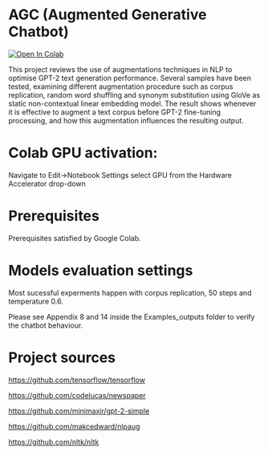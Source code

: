 # AGC (Augmented Generative Chatbot)

[![Open In Colab](https://colab.research.google.com/assets/colab-badge.svg)](https://colab.research.google.com/drive/10q2S6bSfgQQPOEtWmsZ-pmOn1HoQWljj?usp=sharing)

This project reviews the use of augmentations techniques in NLP to optimise GPT-2 text generation performance.
Several samples have been tested, examining different augmentation procedure such as corpus replication, random word shuffling and synonym substitution using GloVe as static non-contextual linear embedding model.
The result shows whenever it is effective to augment a text corpus before GPT-2 fine-tuning processing, and how this augmentation influences the resulting output.


# Colab GPU activation:

Navigate to Edit→Notebook Settings
select GPU from the Hardware Accelerator drop-down

# Prerequisites

Prerequisites satisfied by Google Colab.

# Models evaluation settings

Most sucessful experments happen with corpus replication, 50 steps and temperature 0.6.

Please see Appendix 8 and 14 inside the Examples_outputs folder to verify the chatbot behaviour.

# Project sources

https://github.com/tensorflow/tensorflow

https://github.com/codelucas/newspaper

https://github.com/minimaxir/gpt-2-simple

https://github.com/makcedward/nlpaug

https://github.com/nltk/nltk

